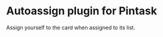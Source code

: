 Autoassign plugin for Pintask
=========================

Assign yourself to the card when assigned to its list.

